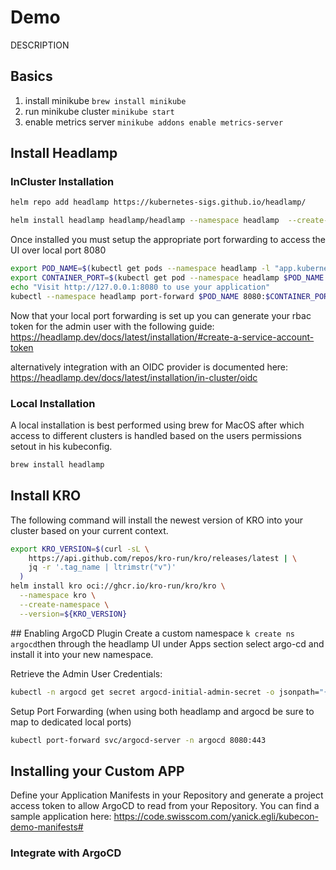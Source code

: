 # Demo
DESCRIPTION

## Basics
1. install minikube ```brew install minikube```
2. run minikube cluster ```minikube start```
3. enable metrics server ```minikube addons enable metrics-server```

## Install Headlamp 

### InCluster Installation

```sh
helm repo add headlamp https://kubernetes-sigs.github.io/headlamp/
```
```sh
helm install headlamp headlamp/headlamp --namespace headlamp  --create-namespace -f values.yaml
```
Once installed you must setup the appropriate port forwarding to access the UI over local port 8080

```sh
export POD_NAME=$(kubectl get pods --namespace headlamp -l "app.kubernetes.io/name=headlamp,app.kubernetes.io/instance=headlamp" -o jsonpath="{.items[0].metadata.name}")
export CONTAINER_PORT=$(kubectl get pod --namespace headlamp $POD_NAME -o jsonpath="{.spec.containers[0].ports[0].containerPort}")
echo "Visit http://127.0.0.1:8080 to use your application"
kubectl --namespace headlamp port-forward $POD_NAME 8080:$CONTAINER_PORT
```
Now that your local port forwarding is set up you can generate your rbac token for the admin user with the following guide: https://headlamp.dev/docs/latest/installation/#create-a-service-account-token

alternatively integration with an OIDC provider is documented here: https://headlamp.dev/docs/latest/installation/in-cluster/oidc

### Local Installation
A local installation is best performed using brew for MacOS after which access to different clusters is handled based on the users permissions setout in his kubeconfig.
```sh
brew install headlamp
```

## Install KRO
The following command will install the newest version of KRO into your cluster based on your current context.
```sh
export KRO_VERSION=$(curl -sL \
    https://api.github.com/repos/kro-run/kro/releases/latest | \
    jq -r '.tag_name | ltrimstr("v")'
  )
helm install kro oci://ghcr.io/kro-run/kro/kro \
  --namespace kro \
  --create-namespace \
  --version=${KRO_VERSION}
```

## Enabling ArgoCD Plugin
 Create a custom namespace ```k create ns argocd```then through the headlamp UI under Apps section select argo-cd and install it into your new namespace.

Retrieve the Admin User Credentials:
```sh
kubectl -n argocd get secret argocd-initial-admin-secret -o jsonpath="{.data.password}" | base64 -d
```
Setup Port Forwarding (when using both headlamp and argocd be sure to map to dedicated local ports)
```sh
kubectl port-forward svc/argocd-server -n argocd 8080:443
```

## Installing your Custom APP
Define your Application Manifests in your Repository and generate a project access token to allow ArgoCD to read from your Repository. You can find a sample application here: https://code.swisscom.com/yanick.egli/kubecon-demo-manifests#

### Integrate with ArgoCD
